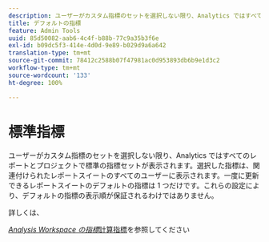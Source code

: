 ```yaml
---
description: ユーザーがカスタム指標のセットを選択しない限り、Analytics ではすべてのコンバージョンレポートでデフォルトの指標セットが表示されます。選択した指標は、関連付けられたレポートスイートのすべてのユーザーに表示されます。一度に更新できるレポートスイートのデフォルトの指標は 1 つだけです。これらの設定により、デフォルトの指標の表示順が保証されるわけではありません。
title: デフォルトの指標
feature: Admin Tools
uuid: 85d50082-aab6-4c4f-b88b-77c9a35b3f6e
exl-id: b09dc5f3-414e-4d0d-9e89-b029d9a6a642
translation-type: tm+mt
source-git-commit: 78412c2588b07f47981ac0d953893db6b9e1d3c2
workflow-type: tm+mt
source-wordcount: '133'
ht-degree: 100%

---
```


# 標準指標

ユーザーがカスタム指標のセットを選択しない限り、Analytics ではすべてのレポートとプロジェクトで標準の指標セットが表示されます。選択した指標は、関連付けられたレポートスイートのすべてのユーザーに表示されます。一度に更新できるレポートスイートのデフォルトの指標は 1 つだけです。これらの設定により、デフォルトの指標の表示順が保証されるわけではありません。

詳しくは、

*[Analysis Workspace の指標](/help/analyze/analysis-workspace/components/apply-create-metrics.md)*[計算指標](/help/components/c-calcmetrics/cm-overview.md)を参照してください
